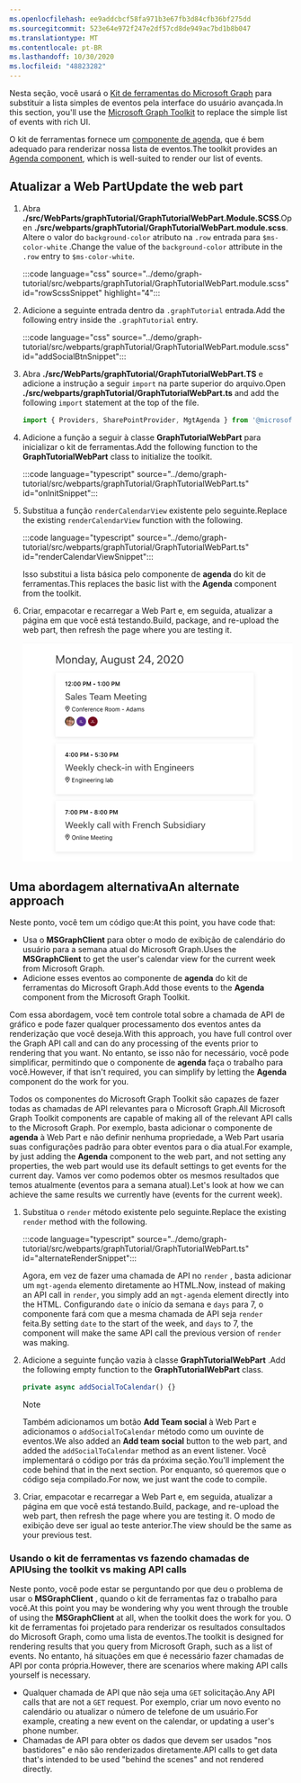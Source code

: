 ```yaml
---
ms.openlocfilehash: ee9addcbcf58fa971b3e67fb3d84cfb36bf275dd
ms.sourcegitcommit: 523e64e972f247e2df57cd8de949ac7bd1b8b047
ms.translationtype: MT
ms.contentlocale: pt-BR
ms.lasthandoff: 10/30/2020
ms.locfileid: "48823282"
---
```

<!-- markdownlint-disable MD002 MD041 -->

<span data-ttu-id="1dd8c-101">Nesta seção, você usará o [Kit de ferramentas do Microsoft Graph](https://docs.microsoft.com/graph/toolkit/overview) para substituir a lista simples de eventos pela interface do usuário avançada.</span><span class="sxs-lookup"><span data-stu-id="1dd8c-101">In this section, you'll use the [Microsoft Graph Toolkit](https://docs.microsoft.com/graph/toolkit/overview) to replace the simple list of events with rich UI.</span></span>

<span data-ttu-id="1dd8c-102">O kit de ferramentas fornece um [componente de agenda](https://docs.microsoft.com/graph/toolkit/components/agenda), que é bem adequado para renderizar nossa lista de eventos.</span><span class="sxs-lookup"><span data-stu-id="1dd8c-102">The toolkit provides an [Agenda component](https://docs.microsoft.com/graph/toolkit/components/agenda), which is well-suited to render our list of events.</span></span>

## <a name="update-the-web-part"></a><span data-ttu-id="1dd8c-103">Atualizar a Web Part</span><span class="sxs-lookup"><span data-stu-id="1dd8c-103">Update the web part</span></span>

1. <span data-ttu-id="1dd8c-104">Abra **./src/WebParts/graphTutorial/GraphTutorialWebPart.Module.SCSS**.</span><span class="sxs-lookup"><span data-stu-id="1dd8c-104">Open **./src/webparts/graphTutorial/GraphTutorialWebPart.module.scss**.</span></span> <span data-ttu-id="1dd8c-105">Altere o valor do `background-color` atributo na `.row` entrada para `$ms-color-white` .</span><span class="sxs-lookup"><span data-stu-id="1dd8c-105">Change the value of the `background-color` attribute in the `.row` entry to `$ms-color-white`.</span></span>

    :::code language="css" source="../demo/graph-tutorial/src/webparts/graphTutorial/GraphTutorialWebPart.module.scss" id="rowScssSnippet" highlight="4":::

1. <span data-ttu-id="1dd8c-106">Adicione a seguinte entrada dentro da `.graphTutorial` entrada.</span><span class="sxs-lookup"><span data-stu-id="1dd8c-106">Add the following entry inside the `.graphTutorial` entry.</span></span>

    :::code language="css" source="../demo/graph-tutorial/src/webparts/graphTutorial/GraphTutorialWebPart.module.scss" id="addSocialBtnSnippet":::

1. <span data-ttu-id="1dd8c-107">Abra **./src/WebParts/graphTutorial/GraphTutorialWebPart.TS** e adicione a instrução a seguir `import` na parte superior do arquivo.</span><span class="sxs-lookup"><span data-stu-id="1dd8c-107">Open **./src/webparts/graphTutorial/GraphTutorialWebPart.ts** and add the following `import` statement at the top of the file.</span></span>

    ```typescript
    import { Providers, SharePointProvider, MgtAgenda } from '@microsoft/mgt';
    ```

1. <span data-ttu-id="1dd8c-108">Adicione a função a seguir à classe **GraphTutorialWebPart** para inicializar o kit de ferramentas.</span><span class="sxs-lookup"><span data-stu-id="1dd8c-108">Add the following function to the **GraphTutorialWebPart** class to initialize the toolkit.</span></span>

    :::code language="typescript" source="../demo/graph-tutorial/src/webparts/graphTutorial/GraphTutorialWebPart.ts" id="onInitSnippet":::

1. <span data-ttu-id="1dd8c-109">Substitua a função `renderCalendarView` existente pelo seguinte.</span><span class="sxs-lookup"><span data-stu-id="1dd8c-109">Replace the existing `renderCalendarView` function with the following.</span></span>

    :::code language="typescript" source="../demo/graph-tutorial/src/webparts/graphTutorial/GraphTutorialWebPart.ts" id="renderCalendarViewSnippet":::

    <span data-ttu-id="1dd8c-110">Isso substitui a lista básica pelo componente de **agenda** do kit de ferramentas.</span><span class="sxs-lookup"><span data-stu-id="1dd8c-110">This replaces the basic list with the **Agenda** component from the toolkit.</span></span>

1. <span data-ttu-id="1dd8c-111">Criar, empacotar e recarregar a Web Part e, em seguida, atualizar a página em que você está testando.</span><span class="sxs-lookup"><span data-stu-id="1dd8c-111">Build, package, and re-upload the web part, then refresh the page where you are testing it.</span></span>

    ![Uma captura de tela da Web Part com o componente de agenda](images/mgt-agenda.png)

## <a name="an-alternate-approach"></a><span data-ttu-id="1dd8c-113">Uma abordagem alternativa</span><span class="sxs-lookup"><span data-stu-id="1dd8c-113">An alternate approach</span></span>

<span data-ttu-id="1dd8c-114">Neste ponto, você tem um código que:</span><span class="sxs-lookup"><span data-stu-id="1dd8c-114">At this point, you have code that:</span></span>

- <span data-ttu-id="1dd8c-115">Usa o **MSGraphClient** para obter o modo de exibição de calendário do usuário para a semana atual do Microsoft Graph.</span><span class="sxs-lookup"><span data-stu-id="1dd8c-115">Uses the **MSGraphClient** to get the user's calendar view for the current week from Microsoft Graph.</span></span>
- <span data-ttu-id="1dd8c-116">Adicione esses eventos ao componente de **agenda** do kit de ferramentas do Microsoft Graph.</span><span class="sxs-lookup"><span data-stu-id="1dd8c-116">Add those events to the **Agenda** component from the Microsoft Graph Toolkit.</span></span>

<span data-ttu-id="1dd8c-117">Com essa abordagem, você tem controle total sobre a chamada de API de gráfico e pode fazer qualquer processamento dos eventos antes da renderização que você deseja.</span><span class="sxs-lookup"><span data-stu-id="1dd8c-117">With this approach, you have full control over the Graph API call and can do any processing of the events prior to rendering that you want.</span></span> <span data-ttu-id="1dd8c-118">No entanto, se isso não for necessário, você pode simplificar, permitindo que o componente de **agenda** faça o trabalho para você.</span><span class="sxs-lookup"><span data-stu-id="1dd8c-118">However, if that isn't required, you can simplify by letting the **Agenda** component do the work for you.</span></span>

<span data-ttu-id="1dd8c-119">Todos os componentes do Microsoft Graph Toolkit são capazes de fazer todas as chamadas de API relevantes para o Microsoft Graph.</span><span class="sxs-lookup"><span data-stu-id="1dd8c-119">All Microsoft Graph Toolkit components are capable of making all of the relevant API calls to the Microsoft Graph.</span></span> <span data-ttu-id="1dd8c-120">Por exemplo, basta adicionar o componente de **agenda** à Web Part e não definir nenhuma propriedade, a Web Part usaria suas configurações padrão para obter eventos para o dia atual.</span><span class="sxs-lookup"><span data-stu-id="1dd8c-120">For example, by just adding the **Agenda** component to the web part, and not setting any properties, the web part would use its default settings to get events for the current day.</span></span> <span data-ttu-id="1dd8c-121">Vamos ver como podemos obter os mesmos resultados que temos atualmente (eventos para a semana atual).</span><span class="sxs-lookup"><span data-stu-id="1dd8c-121">Let's look at how we can achieve the same results we currently have (events for the current week).</span></span>

1. <span data-ttu-id="1dd8c-122">Substitua o `render` método existente pelo seguinte.</span><span class="sxs-lookup"><span data-stu-id="1dd8c-122">Replace the existing `render` method with the following.</span></span>

    :::code language="typescript" source="../demo/graph-tutorial/src/webparts/graphTutorial/GraphTutorialWebPart.ts" id="alternateRenderSnippet":::

    <span data-ttu-id="1dd8c-123">Agora, em vez de fazer uma chamada de API no `render` , basta adicionar um `mgt-agenda` elemento diretamente ao HTML.</span><span class="sxs-lookup"><span data-stu-id="1dd8c-123">Now, instead of making an API call in `render`, you simply add an `mgt-agenda` element directly into the HTML.</span></span> <span data-ttu-id="1dd8c-124">Configurando `date` o início da semana e `days` para 7, o componente fará com que a mesma chamada de API seja `render` feita.</span><span class="sxs-lookup"><span data-stu-id="1dd8c-124">By setting `date` to the start of the week, and `days` to 7, the component will make the same API call the previous version of `render` was making.</span></span>

1. <span data-ttu-id="1dd8c-125">Adicione a seguinte função vazia à classe **GraphTutorialWebPart** .</span><span class="sxs-lookup"><span data-stu-id="1dd8c-125">Add the following empty function to the **GraphTutorialWebPart** class.</span></span>

    ```typescript
    private async addSocialToCalendar() {}
    ```

    > [!NOTE]
    > <span data-ttu-id="1dd8c-126">Também adicionamos um botão **Add Team social** à Web Part e adicionamos o `addSocialToCalendar` método como um ouvinte de eventos.</span><span class="sxs-lookup"><span data-stu-id="1dd8c-126">We also added an **Add team social** button to the web part, and added the `addSocialToCalendar` method as an event listener.</span></span>  <span data-ttu-id="1dd8c-127">Você implementará o código por trás da próxima seção.</span><span class="sxs-lookup"><span data-stu-id="1dd8c-127">You'll implement the code behind that in the next section.</span></span> <span data-ttu-id="1dd8c-128">Por enquanto, só queremos que o código seja compilado.</span><span class="sxs-lookup"><span data-stu-id="1dd8c-128">For now, we just want the code to compile.</span></span>

1. <span data-ttu-id="1dd8c-129">Criar, empacotar e recarregar a Web Part e, em seguida, atualizar a página em que você está testando.</span><span class="sxs-lookup"><span data-stu-id="1dd8c-129">Build, package, and re-upload the web part, then refresh the page where you are testing it.</span></span> <span data-ttu-id="1dd8c-130">O modo de exibição deve ser igual ao teste anterior.</span><span class="sxs-lookup"><span data-stu-id="1dd8c-130">The view should be the same as your previous test.</span></span>

### <a name="using-the-toolkit-vs-making-api-calls"></a><span data-ttu-id="1dd8c-131">Usando o kit de ferramentas vs fazendo chamadas de API</span><span class="sxs-lookup"><span data-stu-id="1dd8c-131">Using the toolkit vs making API calls</span></span>

<span data-ttu-id="1dd8c-132">Neste ponto, você pode estar se perguntando por que deu o problema de usar o **MSGraphClient** , quando o kit de ferramentas faz o trabalho para você.</span><span class="sxs-lookup"><span data-stu-id="1dd8c-132">At this point you may be wondering why you went through the trouble of using the **MSGraphClient** at all, when the toolkit does the work for you.</span></span> <span data-ttu-id="1dd8c-133">O kit de ferramentas foi projetado para renderizar os resultados consultados do Microsoft Graph, como uma lista de eventos.</span><span class="sxs-lookup"><span data-stu-id="1dd8c-133">The toolkit is designed for rendering results that you query from Microsoft Graph, such as a list of events.</span></span> <span data-ttu-id="1dd8c-134">No entanto, há situações em que é necessário fazer chamadas de API por conta própria.</span><span class="sxs-lookup"><span data-stu-id="1dd8c-134">However, there are scenarios where making API calls yourself is necessary.</span></span>

- <span data-ttu-id="1dd8c-135">Qualquer chamada de API que não seja uma `GET` solicitação.</span><span class="sxs-lookup"><span data-stu-id="1dd8c-135">Any API calls that are not a `GET` request.</span></span> <span data-ttu-id="1dd8c-136">Por exemplo, criar um novo evento no calendário ou atualizar o número de telefone de um usuário.</span><span class="sxs-lookup"><span data-stu-id="1dd8c-136">For example, creating a new event on the calendar, or updating a user's phone number.</span></span>
- <span data-ttu-id="1dd8c-137">Chamadas de API para obter os dados que devem ser usados "nos bastidores" e não são renderizados diretamente.</span><span class="sxs-lookup"><span data-stu-id="1dd8c-137">API calls to get data that's intended to be used "behind the scenes" and not rendered directly.</span></span>
